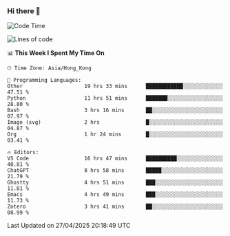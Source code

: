 ### Hi there 👋

<!--
**nicehiro/nicehiro** is a ✨ _special_ ✨ repository because its `README.md` (this file) appears on your GitHub profile.

Here are some ideas to get you started:

- 🔭 I’m currently working on ...
- 🌱 I’m currently learning ...
- 👯 I’m looking to collaborate on ...
- 🤔 I’m looking for help with ...
- 💬 Ask me about ...
- 📫 How to reach me: ...
- 😄 Pronouns: ...
- ⚡ Fun fact: ...
-->

<!--START_SECTION:waka-->
![Code Time](http://img.shields.io/badge/Code%20Time-592%20hrs%2032%20mins-blue)

![Lines of code](https://img.shields.io/badge/From%20Hello%20World%20I%27ve%20Written-1.7%20million%20lines%20of%20code-blue)

📊 **This Week I Spent My Time On** 

```text
🕑︎ Time Zone: Asia/Hong_Kong

💬 Programming Languages: 
Other                    19 hrs 33 mins      ████████████░░░░░░░░░░░░░   47.51 % 
Python                   11 hrs 51 mins      ███████░░░░░░░░░░░░░░░░░░   28.80 % 
Bash                     3 hrs 16 mins       ██░░░░░░░░░░░░░░░░░░░░░░░   07.97 % 
Image (svg)              2 hrs               █░░░░░░░░░░░░░░░░░░░░░░░░   04.87 % 
Org                      1 hr 24 mins        █░░░░░░░░░░░░░░░░░░░░░░░░   03.41 % 

🔥 Editors: 
VS Code                  16 hrs 47 mins      ██████████░░░░░░░░░░░░░░░   40.81 % 
ChatGPT                  8 hrs 58 mins       █████░░░░░░░░░░░░░░░░░░░░   21.79 % 
Ghostty                  4 hrs 51 mins       ███░░░░░░░░░░░░░░░░░░░░░░   11.81 % 
Emacs                    4 hrs 49 mins       ███░░░░░░░░░░░░░░░░░░░░░░   11.73 % 
Zotero                   3 hrs 41 mins       ██░░░░░░░░░░░░░░░░░░░░░░░   08.99 % 
```


 Last Updated on 27/04/2025 20:18:49 UTC
<!--END_SECTION:waka-->

